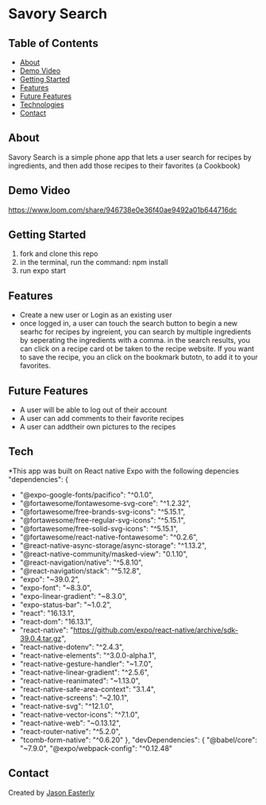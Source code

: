 # Savory Search


## Table of Contents

* [About](#about) 
* [Demo Video](#demo_video)
* [Getting Started](#getting_started)             
* [Features](#features)
* [Future Features](#future-features)
* [Technologies](#technilogies)
* [Contact](#contact)


## About

Savory Search is a simple phone app that lets a user search for recipes by ingredients, and then add those recipes to their favorites (a Cookbook)

## Demo Video

https://www.loom.com/share/946738e0e36f40ae9492a01b644716dc

## Getting Started
 
 1. fork and clone this repo
 2. in the terminal, run the command: npm install
 3. run expo start

## Features

* Create a new user or Login as an existing user
* once logged in, a user can touch the search button to begin a new searhc for recipes by ingreient, you can search by multiple ingredients by seperating the ingredients with a comma.
in the search results, you can click on a recipe card ot be taken to the recipe website. If you want to save the recipe, you an click on the bookmark butotn, to add it to your favorites. 

## Future Features

* A user will be able to log out of their account
* A user can add comments to their favorite recipes
* A user can addtheir own pictures to the recipes

## Tech
*This app was built on React native Expo with the following depencies
 "dependencies": {
 *   "@expo-google-fonts/pacifico": "^0.1.0",
 *   "@fortawesome/fontawesome-svg-core": "^1.2.32",
 *   "@fortawesome/free-brands-svg-icons": "^5.15.1",
 *   "@fortawesome/free-regular-svg-icons": "^5.15.1",
 *   "@fortawesome/free-solid-svg-icons": "^5.15.1",
 *   "@fortawesome/react-native-fontawesome": "^0.2.6",
 *   "@react-native-async-storage/async-storage": "^1.13.2",
 *   "@react-native-community/masked-view": "0.1.10",
 *   "@react-navigation/native": "^5.8.10",
 *   "@react-navigation/stack": "^5.12.8",
 *   "expo": "~39.0.2",
 *   "expo-font": "~8.3.0",
 *   "expo-linear-gradient": "~8.3.0",
 *   "expo-status-bar": "~1.0.2",
 *   "react": "16.13.1",
 *   "react-dom": "16.13.1",
 *   "react-native": "https://github.com/expo/react-native/archive/sdk-39.0.4.tar.gz",
 *   "react-native-dotenv": "^2.4.3",
 *   "react-native-elements": "^3.0.0-alpha.1",
 *   "react-native-gesture-handler": "~1.7.0",
 *   "react-native-linear-gradient": "^2.5.6",
 *   "react-native-reanimated": "~1.13.0",
 *   "react-native-safe-area-context": "3.1.4",
 *   "react-native-screens": "~2.10.1",
 *   "react-native-svg": "^12.1.0",
 *   "react-native-vector-icons": "^7.1.0",
 *   "react-native-web": "~0.13.12",
 *   "react-router-native": "^5.2.0",
 *   "tcomb-form-native": "^0.6.20"
  },
  "devDependencies": {
    "@babel/core": "~7.9.0",
    "@expo/webpack-config": "^0.12.48"

## Contact

Created by [Jason Easterly](https://www.linkedin.com/in/jason-e-72522990/)





